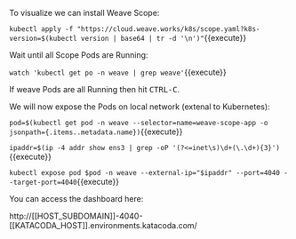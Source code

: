 To visualize we can install Weave Scope:

`kubectl apply -f "https://cloud.weave.works/k8s/scope.yaml?k8s-version=$(kubectl version | base64 | tr -d '\n')"`{{execute}}

Wait until all Scope Pods are Running:

`watch 'kubectl get po -n weave | grep weave'`{{execute}}

If weave Pods are all Running then hit <kbd>CTRL-C</kbd>.

We will now expose the Pods on local network (extenal to Kubernetes):

`pod=$(kubectl get pod -n weave --selector=name=weave-scope-app -o jsonpath={.items..metadata.name})`{{execute}}

`ipaddr=$(ip -4 addr show ens3 | grep -oP '(?<=inet\s)\d+(\.\d+){3}')`{{execute}}

`kubectl expose pod $pod -n weave --external-ip="$ipaddr" --port=4040 --target-port=4040`{{execute}}

You can access the dashboard here:

http://[[HOST_SUBDOMAIN]]-4040-[[KATACODA_HOST]].environments.katacoda.com/
